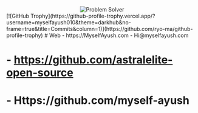 <div align="center">
  <img src="https://readme-typing-svg.demolab.com?font=Iosevka&weight=700&size=45&pause=1000&color=FFFFFF&center=true&vCenter=true&width=435&lines=Problem+Solver" alt="Problem Solver" />
</div>
[![GitHub Trophy](https://github-profile-trophy.vercel.app/?username=myselfayush010&theme=darkhub&no-frame=true&title=Commits&column=1)](https://github.com/ryo-ma/github-profile-trophy)
# Web - https://MyselfAyush.com  - Hi@myselfayush.com </br>

# - https://github.com/astralelite-open-source
# - Https://github.com/myself-ayush

